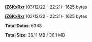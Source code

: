 [**iZ6KxRxr**](/data/iZ6KxRxr.txt) (03/12/22 - 22:21)- 1625 bytes

[**iZ6KxRxr**](/data/iZ6KxRxr.txt) (03/12/22 - 22:21)- 1625 bytes

**Total Datas**: 6348

**Total Size**: 36.11 MB / 36.1 MB